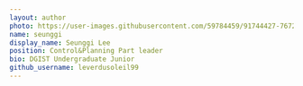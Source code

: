 ```yaml
---
layout: author
photo: https://user-images.githubusercontent.com/59784459/91744427-7672bd00-ebf4-11ea-87a6-56485efce001.jpg
name: seunggi
display_name: Seunggi Lee
position: Control&Planning Part leader
bio: DGIST Undergraduate Junior
github_username: leverdusoleil99
---
```



